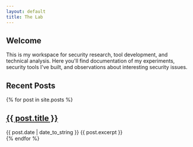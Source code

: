 ```yaml
---
layout: default
title: The Lab
---
```


## Welcome
This is my workspace for security research, tool development, and technical analysis. Here you'll find documentation of my experiments, security tools I've built, and observations about interesting security issues.

## Recent Posts
{% for post in site.posts %}
  <div class="post">
    <h2 class="post-title">
      <a href="{{ post.url }}">{{ post.title }}</a>
    </h2>
    <span class="post-date">{{ post.date | date_to_string }}</span>
    {{ post.excerpt }}
  </div>
{% endfor %}
